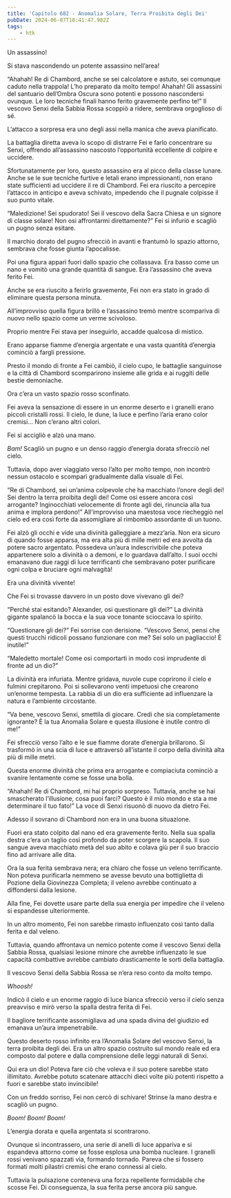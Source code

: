 ```yaml
---
title: 'Capitolo 682 - Anomalia Solare, Terra Proibita degli Dei'
pubDate: 2024-06-07T18:41:47.982Z
tags:
    - htk
---
```


Un assassino!

Si stava nascondendo un potente assassino nell’area!

“Ahahah! Re di Chambord, anche se sei calcolatore e astuto, sei comunque caduto nella trappola! L’ho preparato da molto tempo! Ahahah! Gli assassini del santuario dell’Ombra Oscura sono potenti e possono nascondersi ovunque. Le loro tecniche finali hanno ferito gravemente perfino te!” Il vescovo Senxi della Sabbia Rossa scoppiò a ridere, sembrava orgoglioso di sé.

L’attacco a sorpresa era uno degli assi nella manica che aveva pianificato.

La battaglia diretta aveva lo scopo di distrarre Fei e farlo concentrare su Senxi, offrendo all’assassino nascosto l’opportunità eccellente di colpire e uccidere.

Sfortunatamente per loro, questo assassino era al picco della classe lunare. Anche se le sue tecniche furtive e letali erano impressionanti, non erano state sufficienti ad uccidere il re di Chambord. Fei era riuscito a percepire l’attacco in anticipo e aveva schivato, impedendo che il pugnale colpisse il suo punto vitale.

“Maledizione! Sei spudorato! Sei il vescovo della Sacra Chiesa e un signore di classe solare! Non osi affrontarmi direttamente?” Fei si infuriò e scagliò un pugno senza esitare.

Il marchio dorato del pugno sfrecciò in avanti e frantumò lo spazio attorno, sembrava che fosse giunta l’apocalisse.

Poi una figura apparì fuori dallo spazio che collassava. Era basso come un nano e vomitò una grande quantità di sangue. Era l’assassino che aveva ferito Fei.

Anche se era riuscito a ferirlo gravemente, Fei non era stato in grado di eliminare questa persona minuta.

All’improvviso quella figura brillò e l’assassino tremò mentre scompariva di nuovo nello spazio come un verme scivoloso.

Proprio mentre Fei stava per inseguirlo, accadde qualcosa di mistico.

Erano apparse fiamme d’energia argentate e una vasta quantità d’energia cominciò a fargli pressione.

Presto il mondo di fronte a Fei cambiò, il cielo cupo, le battaglie sanguinose e la città di Chambord scomparirono insieme alle grida e ai ruggiti delle bestie demoniache.

Ora c’era un vasto spazio rosso sconfinato.

Fei aveva la sensazione di essere in un enorme deserto e i granelli erano piccoli cristalli rossi. Il cielo, le dune, la luce e perfino l’aria erano color cremisi… Non c’erano altri colori.

Fei si accigliò e alzò una mano.

<em>Bam!</em> Scagliò un pugno e un denso raggio d’energia dorata sfrecciò nel cielo.

Tuttavia, dopo aver viaggiato verso l’alto per molto tempo, non incontrò nessun ostacolo e scomparì gradualmente dalla visuale di Fei.

“Re di Chambord, sei un’anima colpevole che ha macchiato l’onore degli dei! Sei dentro la terra proibita degli dei! Come osi essere ancora così arrogante? Inginocchiati velocemente di fronte agli dei, rinuncia alla tua anima e implora perdono!” All’improvviso una maestosa voce riecheggiò nel cielo ed era così forte da assomigliare al rimbombo assordante di un tuono.

Fei alzò gli occhi e vide una divinità galleggiare a mezz’aria. Non era sicuro di quando fosse apparsa, ma era alta più di mille metri ed era avvolta da potere sacro argentato. Possedeva un’aura indescrivibile che poteva appartenere solo a divinità o a demoni, e lo guardava dall’alto. I suoi occhi emanavano due raggi di luce terrificanti che sembravano poter purificare ogni colpa e bruciare ogni malvagità!

Era una divinità vivente!

Che Fei si trovasse davvero in un posto dove vivevano gli dei?

“Perché stai esitando? Alexander, osi questionare gli dei?” La divinità gigante spalancò la bocca e la sua voce tonante scioccava lo spirito.

“Questionare gli dei?” Fei sorrise con derisione. “Vescovo Senxi, pensi che questi trucchi ridicoli possano funzionare con me? Sei solo un pagliaccio! È inutile!”

“Maledetto mortale! Come osi comportarti in modo così imprudente di fronte ad un dio?”

La divinità era infuriata. Mentre gridava, nuvole cupe coprirono il cielo e fulmini crepitarono. Poi si sollevarono venti impetuosi che crearono un’enorme tempesta. La rabbia di un dio era sufficiente ad influenzare la natura e l’ambiente circostante.

“Va bene, vescovo Senxi, smettila di giocare. Credi che sia completamente ignorante? È la tua Anomalia Solare e questa illusione è inutile contro di me!”

Fei sfrecciò verso l’alto e le sue fiamme dorate d’energia brillarono. Si trasformò in una scia di luce e attraversò all’istante il corpo della divinità alta più di mille metri.

Questa enorme divinità che prima era arrogante e compiaciuta cominciò a svanire lentamente come se fosse una bolla.

“Ahahah! Re di Chambord, mi hai proprio sorpreso. Tuttavia, anche se hai smascherato l’illusione, cosa puoi farci? Questo è il mio mondo e sta a me determinare il tuo fato!” La voce di Senxi risuonò di nuovo da dietro Fei.

Adesso il sovrano di Chambord non era in una buona situazione.

Fuori era stato colpito dal nano ed era gravemente ferito. Nella sua spalla destra c’era un taglio così profondo da poter scorgere la scapola. Il suo sangue aveva macchiato metà del suo abito e colava giù per il suo braccio fino ad arrivare alle dita.

Ora la sua ferita sembrava nera; era chiaro che fosse un veleno terrificante. Non poteva purificarla nemmeno se avesse bevuto una bottiglietta di Pozione della Giovinezza Completa; il veleno avrebbe continuato a diffondersi dalla lesione.

Alla fine, Fei dovette usare parte della sua energia per impedire che il veleno si espandesse ulteriormente.

In un altro momento, Fei non sarebbe rimasto influenzato così tanto dalla ferita e dal veleno.

Tuttavia, quando affrontava un nemico potente come il vescovo Senxi della Sabbia Rossa, qualsiasi lesione minore che avrebbe influenzato le sue capacità combattive avrebbe cambiato drasticamente le sorti della battaglia.

Il vescovo Senxi della Sabbia Rossa se n’era reso conto da molto tempo.

<em>Whoosh!</em>

Indicò il cielo e un enorme raggio di luce bianca sfrecciò verso il cielo senza preavviso e mirò verso la spalla destra ferita di Fei.

Il bagliore terrificante assomigliava ad una spada divina del giudizio ed emanava un’aura impenetrabile.

Questo deserto rosso infinito era l’Anomalia Solare del vescovo Senxi, la terra proibita degli dei. Era un altro spazio costruito sul mondo reale ed era composto dal potere e dalla comprensione delle leggi naturali di Senxi.

Qui era un dio! Poteva fare ciò che voleva e il suo potere sarebbe stato illimitato. Avrebbe potuto scatenare attacchi dieci volte più potenti rispetto a fuori e sarebbe stato invincibile!

Con un freddo sorriso, Fei non cercò di schivare! Strinse la mano destra e scagliò un pugno.

<em>Boom! Boom! Boom!</em>

L’energia dorata e quella argentata si scontrarono.

Ovunque si incontrassero, una serie di anelli di luce appariva e si espandeva attorno come se fosse esplosa una bomba nucleare. I granelli rossi venivano spazzati via, formando tornado. Pareva che si fossero formati molti pilastri cremisi che erano connessi al cielo.

Tuttavia la pulsazione conteneva una forza repellente formidabile che scosse Fei. Di conseguenza, la sua ferita perse ancora più sangue.
